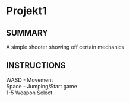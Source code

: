 # Projekt1

##     SUMMARY    ##

A simple shooter showing off certain mechanics


##  INSTRUCTIONS  ##

 WASD - Movement  
Space - Jumping/Start game  
1-5 Weapon Select  
